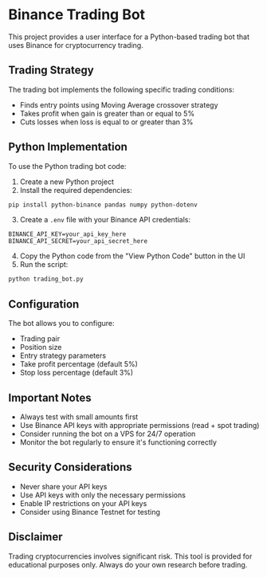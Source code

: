 
# Binance Trading Bot

This project provides a user interface for a Python-based trading bot that uses Binance for cryptocurrency trading.

## Trading Strategy

The trading bot implements the following specific trading conditions:
- Finds entry points using Moving Average crossover strategy
- Takes profit when gain is greater than or equal to 5%
- Cuts losses when loss is equal to or greater than 3%

## Python Implementation

To use the Python trading bot code:

1. Create a new Python project
2. Install the required dependencies:
```bash
pip install python-binance pandas numpy python-dotenv
```

3. Create a `.env` file with your Binance API credentials:
```
BINANCE_API_KEY=your_api_key_here
BINANCE_API_SECRET=your_api_secret_here
```

4. Copy the Python code from the "View Python Code" button in the UI
5. Run the script:
```bash
python trading_bot.py
```

## Configuration

The bot allows you to configure:
- Trading pair
- Position size
- Entry strategy parameters
- Take profit percentage (default 5%)
- Stop loss percentage (default 3%)

## Important Notes

- Always test with small amounts first
- Use Binance API keys with appropriate permissions (read + spot trading)
- Consider running the bot on a VPS for 24/7 operation
- Monitor the bot regularly to ensure it's functioning correctly

## Security Considerations

- Never share your API keys
- Use API keys with only the necessary permissions
- Enable IP restrictions on your API keys
- Consider using Binance Testnet for testing

## Disclaimer

Trading cryptocurrencies involves significant risk. This tool is provided for educational purposes only. Always do your own research before trading.
